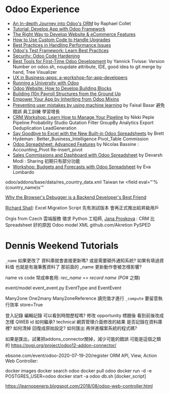 # Odoo Experience

- [An In-depth Journey into Odoo's ORM](https://www.odoo.com/event/odoo-experience-2020-2020-09-30-2020-10-02-2622/track/an-in-depth-journey-into-odoo-s-orm-3936) by Raphael Collet
- [Tutorial: Develop App with Odoo Framework](https://www.odoo.com/event/odoo-experience-2020-2020-09-30-2020-10-01-2622/track/tutorial-develop-an-app-with-the-odoo-framework-3852)
- [The Right Way to Develop Website & eCommerce Features](https://www.odoo.com/event/odoo-experience-2020-2020-09-30-2020-10-02-2622/track/the-right-way-to-develop-website-ecommerce-features-3846)
- [How to Use Custom Code to Handle Upgrades](https://www.odoo.com/event/odoo-experience-2020-2020-09-30-2020-10-02-2622/track/how-to-use-custom-code-to-handle-upgrades-3841)
- [Best Practices in Handling Performance Issues](https://www.odoo.com/event/odoo-experience-2020-2020-09-30-2020-10-02-2622/track/best-practices-in-handling-performance-issues-3857)
- [Odoo's Test Framework: Learn Best Practices](https://www.odoo.com/event/odoo-experience-2020-2020-09-30-2020-10-02-2622/track/odoo-s-test-framework-learn-best-practices-3844)
- [Security: Odoo Code Hardening](https://www.odoo.com/event/odoo-experience-2020-2020-09-30-2020-10-02-2622/track/security-odoo-code-hardening-3853)
- [Best Tools for First-Time Odoo Development](https://www.odoo.com/event/odoo-experience-2020-2020-09-30-2020-10-02-2622/track/best-tools-for-first-time-odoo-development-3862) by Yannick Tivisse: Version Number on odoo.sh, noupdate attribute, IDE, good idea to git merge by hand, Tree Visualizer
- [UX in Business-apps: a-workshop-for-app-developers](https://www.odoo.com/zh_TW/event/odoo-experience-2020-2020-09-30-2020-10-02-2622/track/ux-in-business-apps-a-workshop-for-app-developers-3858)
- [Running a University with Odoo](https://www.odoo.com/event/odoo-experience-2020-2020-09-30-2020-10-02-2622/track/running-a-university-with-odoo-2058)
- [Odoo Website: How to Develop Building Blocks](https://www.odoo.com/event/odoo-experience-2020-2020-09-30-2020-10-02-2622/track/odoo-website-how-to-develop-building-blocks-3937)
- [Building l10n Payroll Structures from the Ground Up](https://www.odoo.com/event/odoo-experience-2020-2020-09-30-2020-10-02-2622/track/building-l10n-payroll-structures-from-the-ground-up-3861)
- [Empower Your App by Inheriting from Odoo Mixins](https://www.odoo.com/event/odoo-experience-2020-2020-09-30-2020-10-02-2622/track/empower-your-app-by-inheriting-from-odoo-mixins-3860)
- [Preventing user mistakes by using machine learning](https://www.odoo.com/event/odoo-experience-2020-2020-09-30-2020-10-02-2622/track/preventing-user-mistakes-by-using-machine-learning-2171) by Faisal Basar 避免錯誤 員工訓練 學習增長
- [CRM Workshop: Learn How to Manage Your Pipeline](https://www.odoo.com/event/odoo-experience-2020-2020-09-30-2020-10-02https://www.odoo.com/event/odoo-experience-2020-2020-09-30-2020-10-02-2622/track/odoo-spreadsheet-advanced-features-3915-2622/track/crm-workshop-learn-how-to-manage-your-pipeline-3920) by Nikki Peple Pipeline Probability Studio Qutation Filter GroupBy Analytics Export Deduplication LeadGeneration
- [Say Goodbye to Excel with the New Built-in Odoo Spreadsheets](https://www.odoo.com/event/odoo-experience-2020-2020-09-30-2020-10-02-2622/track/say-goodbye-to-excel-with-the-new-built-in-odoo-spreadsheets-3872) by Brett Hydeman : Better_Business_Intelligence Pivot_Table Commission
- [Odoo Spreadsheet: Advanced Features](https://www.odoo.com/event/odoo-experience-2020-2020-09-30-2020-10-02-2622/track/odoo-spreadsheet-advanced-features-3915) by Nicolas Bassine : Accounting_Pivot Re-insert_pivot
- [Sales Commissions and Dashboard with Odoo Spreadsheet](https://www.odoo.com/event/odoo-experience-2020-2020-09-30-2020-10-02-2622/track/sales-commissions-and-dashboard-with-odoo-spreadsheet-3912) by Devarsh Modi : Sharing 初期只有部分功能
- [Workshop: Budgets and Forecasts with Odoo Spreadsheet](https://www.odoo.com/event/odoo-experience-2020-2020-09-30-2020-10-02-2622/track/workshop-budgets-and-forecasts-with-odoo-spreadsheet-3911) by Eva Lombardo

odoo/addons/base/data/res_country_data.xml
<data noupdate="1">
  <record id="tw" model="res.country">
    <field name="name">Taiwan</field>
    <field name="code">tw</field>
    <field file="base/static/img/country_flags/tw.png" name="image" type="base64" />
    <field eval="'%(country_name)s'"
</data>

[Why the Browser's Debugger is a Backend Developer's Best Friend](http://youtube.com/watch?v=-3UwhYe2HUw)

[Richard Shall](http://www.youtube.com/channel/UCB9cSQS-aB31JXLRw9zQ7-Q): Excel Migration Script 先有測試版本 會再正式推出給昇級用戶

Orgis from Czech 雲端服務 徵求 Python 工程師, [Jana Proskova](http://odoois.com/blog/odoo-2/post/why-is-crm-better-than-excel-36) : CRM 比 Spreadsheet 好的原因
Odoo model XML github.com/Akretion
PySPED

# Dennis Weekend Tutorials

`_name` 如果更改了 資料庫就會直接更新嗎? 或是需要額外通知系統? 如果有填過資料值 也就是有幾筆舊資料了 那前面的 _name 更新動作會被怎樣影響?

name vs code 常成串套用: _rec_name == record name (PO_# 之類)

event/model event_event.py EventType and EventEvent

Many2one One2many Many2oneReference
讀完值才進行 `_compute` 要留意執行效率 store=True


登入記錄 編輯記錄 可以看到時間歷程嗎? 修改 opportunity 標題後 看到前後改成怎樣
QWEB id 如何繼承?
technical 網頁管理介面修改的結果 是否記錄在資料庫裡? 如何清掉 回復成原始設定? 如何匯出 再併進檔案系統的程式碼?


如果是匯出，試著把addons_connector關掉，減少可能的錯誤
可能是這個之類的 https://pypi.org/project/odoo12-addon-connector/

ebsone.com/event/odoo-2020-07-19-20/register
ORM API, View, Action
Web Controller:

docker images
docker search odoo
docker pull odoo
docker run -d -e POSTGRES_USER=odoo
docker start -a odoo
db.sh [docker_script]


https://learnopenerp.blogspot.com/2018/08/odoo-web-controller.html


